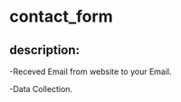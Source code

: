 # contact_form

## description:

  -Receved Email from website to your Email.

  -Data Collection.


